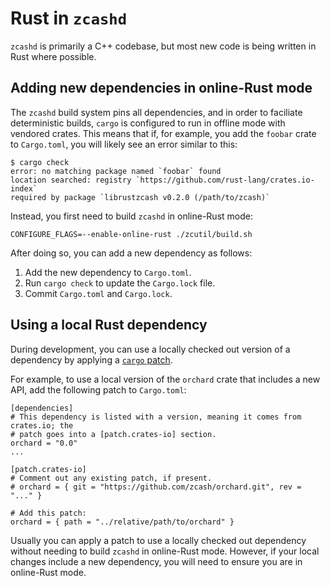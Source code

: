 # Rust in `zcashd`

`zcashd` is primarily a C++ codebase, but most new code is being written in Rust
where possible.

## Adding new dependencies in online-Rust mode

The `zcashd` build system pins all dependencies, and in order to faciliate
deterministic builds, `cargo` is configured to run in offline mode with vendored
crates. This means that if, for example, you add the `foobar` crate to
`Cargo.toml`, you will likely see an error similar to this:

```
$ cargo check
error: no matching package named `foobar` found
location searched: registry `https://github.com/rust-lang/crates.io-index`
required by package `librustzcash v0.2.0 (/path/to/zcash)`
```

Instead, you first need to build `zcashd` in online-Rust mode:
```
CONFIGURE_FLAGS=--enable-online-rust ./zcutil/build.sh
```

After doing so, you can add a new dependency as follows:

1. Add the new dependency to `Cargo.toml`.
2. Run `cargo check` to update the `Cargo.lock` file.
3. Commit `Cargo.toml` and `Cargo.lock`.

## Using a local Rust dependency

During development, you can use a locally checked out version of a dependency
by applying a [`cargo` patch](https://doc.rust-lang.org/cargo/reference/overriding-dependencies.html#the-patch-section).

For example, to use a local version of the `orchard` crate that includes a new
API, add the following patch to `Cargo.toml`:

```
[dependencies]
# This dependency is listed with a version, meaning it comes from crates.io; the
# patch goes into a [patch.crates-io] section.
orchard = "0.0"
...

[patch.crates-io]
# Comment out any existing patch, if present.
# orchard = { git = "https://github.com/zcash/orchard.git", rev = "..." }

# Add this patch:
orchard = { path = "../relative/path/to/orchard" }
```

Usually you can apply a patch to use a locally checked out dependency without
needing to build `zcashd` in online-Rust mode. However, if your local changes
include a new dependency, you will need to ensure you are in online-Rust mode.
